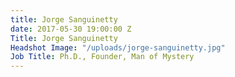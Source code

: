```yaml
---
title: Jorge Sanguinetty
date: 2017-05-30 19:00:00 Z
Title: Jorge Sanguinetty
Headshot Image: "/uploads/jorge-sanguinetty.jpg"
Job Title: Ph.D., Founder, Man of Mystery
---
```


